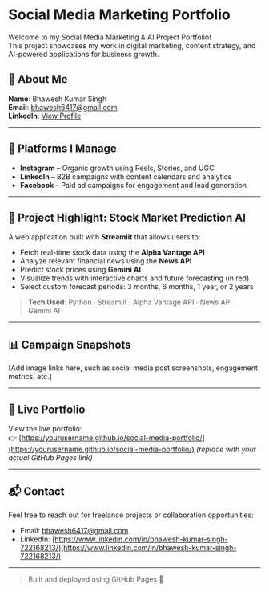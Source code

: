 # Social Media Marketing Portfolio

Welcome to my Social Media Marketing & AI Project Portfolio!  
This project showcases my work in digital marketing, content strategy, and AI-powered applications for business growth.

## 👤 About Me
**Name**: Bhawesh Kumar Singh  
**Email**: bhawesh6417@gmail.com  
**LinkedIn**: [View Profile](https://www.linkedin.com/in/bhawesh-kumar-singh-722168213/)

---

## 📱 Platforms I Manage
- **Instagram** – Organic growth using Reels, Stories, and UGC
- **LinkedIn** – B2B campaigns with content calendars and analytics
- **Facebook** – Paid ad campaigns for engagement and lead generation

---

## 🚀 Project Highlight: Stock Market Prediction AI

A web application built with **Streamlit** that allows users to:
- Fetch real-time stock data using the **Alpha Vantage API**
- Analyze relevant financial news using the **News API**
- Predict stock prices using **Gemini AI**
- Visualize trends with interactive charts and future forecasting (in red)
- Select custom forecast periods: 3 months, 6 months, 1 year, or 2 years

> **Tech Used**: Python · Streamlit · Alpha Vantage API · News API · Gemini AI

---

## 📊 Campaign Snapshots
[Add image links here, such as social media post screenshots, engagement metrics, etc.]

---

## 📎 Live Portfolio
View the live portfolio:  
👉 [https://yourusername.github.io/social-media-portfolio/](https://yourusername.github.io/social-media-portfolio/) *(replace with your actual GitHub Pages link)*

---

## 📬 Contact
Feel free to reach out for freelance projects or collaboration opportunities:

- Email: bhawesh6417@gmail.com  
- LinkedIn: [https://www.linkedin.com/in/bhawesh-kumar-singh-722168213/](https://www.linkedin.com/in/bhawesh-kumar-singh-722168213/)

---

> Built and deployed using GitHub Pages 🚀
